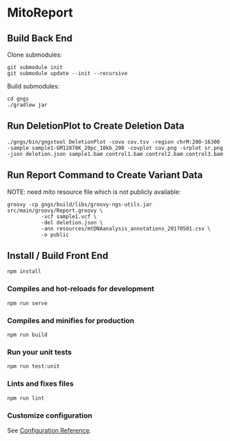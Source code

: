 # MitoReport

## Build Back End

Clone submodules:

```
git submodule init 
git submodule update --init --recursive
```

Build submodules:

```
cd gngs
./gradlew jar
```

## Run DeletionPlot to Create Deletion Data

```
./gngs/bin/gngstool DeletionPlot -covo cov.tsv -region chrM:200-16300 -sample sample1-GM12878K_20pc_10kb_200 -covplot cov.png -srplot sr.png -json deletion.json sample1.bam control1.bam control2.bam control3.bam
```

## Run Report Command to Create Variant Data

NOTE: need mito resource file which is not publicly available:

```
groovy -cp gngs/build/libs/groovy-ngs-utils.jar src/main/groovy/Report.groovy \
           -vcf sample1.vcf \
           -del deletion.json \
           -ann resources/mtDNAanalysis_annotations_20170501.csv \
           -o public 
```


## Install / Build Front End
```
npm install
```

### Compiles and hot-reloads for development
```
npm run serve
```

### Compiles and minifies for production
```
npm run build
```

### Run your unit tests
```
npm run test:unit
```

### Lints and fixes files
```
npm run lint
```

### Customize configuration
See [Configuration Reference](https://cli.vuejs.org/config/).
